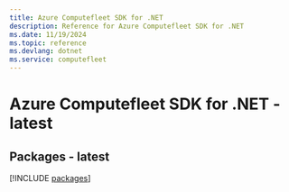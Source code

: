 ```yaml
---
title: Azure Computefleet SDK for .NET
description: Reference for Azure Computefleet SDK for .NET
ms.date: 11/19/2024
ms.topic: reference
ms.devlang: dotnet
ms.service: computefleet
---
```

# Azure Computefleet SDK for .NET - latest
## Packages - latest
[!INCLUDE [packages](computefleet-index.md)]